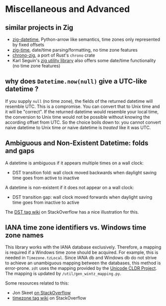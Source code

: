 <!-- -*- coding: utf-8 -*- -->

# Miscellaneous and Advanced

## similar projects in Zig

- [zig-datetime](https://github.com/frmdstryr/zig-datetime), Python-arrow like semantics, time zones only represented by fixed offsets
- [zig-time](https://github.com/nektro/zig-time), date/time parsing/formatting, no time zone features
- [chrono-zig](https://codeberg.org/geemili/chrono-zig), a port of Rust's `chrono` crate
- Karl Seguin's [zig utility library](https://github.com/karlseguin/zul) also offers some date/time functionality (no time zone features)

## why does `Datetime.now(null)` give a UTC-like datetime ?

If you supply `null` (no time zone), the fields of the returned datetime will resemble UTC. This is a compromise. You can convert that to Unix time and it will be "correct". If the returned datetime would resemble your local time, the conversion to Unix time would not be possible without knowing the according offset from UTC. So the choice boils down to: you cannot convert naive datetime to Unix time _or_ naive datetime is _treated_ like it was UTC.

## Ambiguous and Non-Existent Datetime: folds and gaps

A datetime is ambiguous if it appears multiple times on a wall clock:

- DST transition fold: wall clock moved backwards when daylight saving time goes from active to inactive

A datetime is non-existent if it does not appear on a wall clock:

- DST transition gap: wall clock moved forwards when daylight saving time goes from inactive to active

The [DST tag wiki](https://stackoverflow.com/tags/dst/info) on StackOverflow has a nice illustration for this.

## IANA time zone identifiers vs. Windows time zone names

This library works with the IANA database exclusively. Therefore, a mapping is required if a Windows time zone should be acquired. For example, this is needed in `Timezone.tzLocal`. Since IANA db and Windows db do not strive to achieve an unambiguous mapping between the databases, this method is error-prone. `zdt` uses the mapping provided by the [Unicode CLDR Project](https://cldr.unicode.org/). The mapping is updated by `/util/gen_wintz_mapping.py`.

Some resources related to this:

- Jon Skeet [on StackOverflow](https://stackoverflow.com/a/71873868/10197418)
- [timezone tag wiki](https://stackoverflow.com/tags/timezone/info) on StackOverflow
